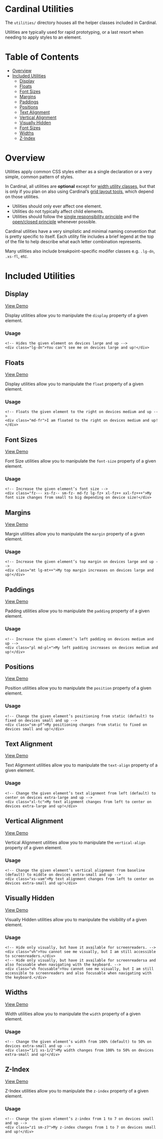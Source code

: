 # Cardinal Utilities

The `utilities/` directory houses all the helper classes included in Cardinal.

Utilities are typically used for rapid prototyping, or a last resort when needing to apply styles to an element.

# Table of Contents

- [Overview](#overview)
- [Included Utilities](#included-utilities)
  - [Display](#display)
  - [Floats](#floats)
  - [Font Sizes](#font-sizes)
  - [Margins](#margins)
  - [Paddings](#paddings)
  - [Positions](#positions)
  - [Text Alignment](#text-alignment)
  - [Vertical Alignment](#vertical-alignment)
  - [Visually Hidden](#visually-hidden)
  - [Font Sizes](#font-sizes)
  - [Widths](#widths)
  - [Z-Index](#z-index)

# Overview

Utilities apply common CSS styles either as a single declaration or a very simple, common pattern of styles.

In Cardinal, all utilities are **optional** except for [width utility classes](https://github.com/cbracco/cardinal/blob/master/utilities/widths.less), but that is only if you plan on also using Cardinal’s [grid layout tools](https://github.com/cbracco/cardinal/blob/master/layout/grids.less), which depend on those utilities.

- Utilities should only ever affect one element.
- Utilities do not typically affect child elements.
- Utilities should follow the [single responsibility principle](http://cbrac.co/1KFzLUY) and the [open/closed principle](http://en.wikipedia.org/wiki/Open/closed_principle) whenever possible.

Cardinal utilities have a very simplistic and minimal naming convention that is pretty specific to itself. Each utility file includes a brief legend at the top of the file to help describe what each letter combination represents.

Many utilities also include breakpoint-specific modifer classes e.g. `.lg-dn`, `.xs-fl`, etc.

# Included Utilities

## Display

[View Demo](http://codepen.io/cbracco/pen/Xbdbqy)

Display utilities allow you to manipulate the `display` property of a given element.

### Usage

```
<!-- Hides the given element on devices large and up -->
<div class="lg-dn">You can’t see me on devices large and up!</div>
```

## Floats

[View Demo](http://codepen.io/cbracco/pen/doMojy)

Display utilities allow you to manipulate the `float` property of a given element.

### Usage

```
<!-- Floats the given element to the right on devices medium and up -->
<div class="md-fr">I am floated to the right on devices medium and up!</div>
```

## Font Sizes

[View Demo](http://codepen.io/cbracco/pen/WvwvKZ)

Font Size utilities allow you to manipulate the `font-size` property of a given element.

### Usage

```
<!-- Increase the given element’s font size -->
<div class="fz--- xs-fz-- sm-fz- md-fz lg-fz+ xl-fz++ xxl-fz+++">My font size changes from small to big depending on device size!</div>
```

## Margins

[View Demo](http://codepen.io/cbracco/pen/qdZdye)

Margin utilities allow you to manipulate the `margin` property of a given element.

### Usage

```
<!-- Increase the given element’s top margin on devices large and up -->
<div class="mt lg-mt++">My top margin increases on devices large and up!</div>
```

## Paddings

[View Demo](http://codepen.io/cbracco/pen/QbNbVa)

Padding utilities allow you to manipulate the `padding` property of a given element.

### Usage

```
<!-- Increase the given element’s left padding on devices medium and up -->
<div class="pl md-pl+">My left padding increases on devices medium and up!</div>
```

## Positions

[View Demo](http://codepen.io/cbracco/pen/EjKjeM)

Position utilities allow you to manipulate the `position` property of a given element.

### Usage

```
<!-- Change the given element’s positioning from static (default) to fixed on devices small and up -->
<div class="sm-pf">My positioning changes from static to fixed on devices small and up!</div>
```

## Text Alignment

[View Demo](http://codepen.io/cbracco/pen/KpzpGo)

Text Alignment utilities allow you to manipulate the `text-align` property of a given element.

### Usage

```
<!-- Change the given element’s text alignment from left (default) to center on devices extra-large and up -->
<div class="xl-tc">My text alignment changes from left to center on devices extra-large and up!</div>
```

## Vertical Alignment

[View Demo](http://codepen.io/cbracco/pen/aONORx)

Vertical Alignment utilities allow you to manipulate the `vertical-align` property of a given element.

### Usage

```
<!-- Change the given element’s vertical alignment from baseline (default) to middle on devices extra-small and up -->
<div class="xs-vam">My text alignment changes from left to center on devices extra-small and up!</div>
```

## Visually Hidden

[View Demo](http://codepen.io/cbracco/pen/RPaPqa)

Visually Hidden utilities allow you to manipulate the visibility of a given element.

### Usage

```
<!-- Hide only visually, but have it available for screenreaders. -->
<div class="vh">You cannot see me visually, but I am still accessible to screenreaders.</div>
<!-- Hide only visually, but have it available for screenreadersa and also focusable when navigating with the keyboard. -->
<div class="vh focusable">You cannot see me visually, but I am still accessible to screenreaders and also focusable when navigating with the keyboard.</div>
```

## Widths

[View Demo](http://codepen.io/cbracco/pen/MwywzB)

Width utilities allow you to manipulate the `width` property of a given element.

### Usage

```
<!-- Change the given element’s width from 100% (default) to 50% on devices extra-small and up -->
<div class="1/1 xs-1/2">My width changes from 100% to 50% on devices extra-small and up!</div>
```

## Z-Index

[View Demo](http://codepen.io/cbracco/pen/waGaRq)

Z-Index utilities allow you to manipulate the `z-index` property of a given element.

### Usage

```
<!-- Change the given element’s z-index from 1 to 7 on devices small and up -->
<div class="z1 sm-z7">My z-index changes from 1 to 7 on devices small and up!</div>
```
